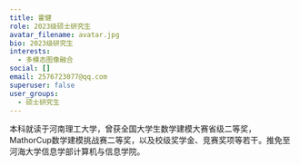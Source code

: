 ```yaml
---
title: 霍健
role: 2023级硕士研究生
avatar_filename: avatar.jpg
bio: 2023级研究生
interests:
  - 多模态图像融合
social: []
email: 2576723077@qq.com
superuser: false
user_groups:
  - 硕士研究生
---
```

本科就读于河南理工大学，曾获全国大学生数学建模大赛省级二等奖，MathorCup数学建模挑战赛二等奖，以及校级奖学金、竞赛奖项等若干。推免至河海大学信息学部计算机与信息学院。